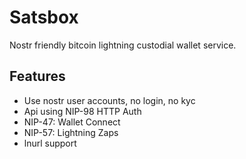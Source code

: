 # Satsbox

Nostr friendly bitcoin lightning custodial wallet service.

## Features

- Use nostr user accounts, no login, no kyc
- Api using NIP-98 HTTP Auth
- NIP-47: Wallet Connect
- NIP-57: Lightning Zaps
- lnurl support
